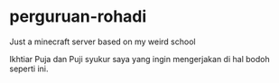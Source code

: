 # perguruan-rohadi
Just a minecraft server based on my weird school

Ikhtiar
Puja dan Puji syukur saya yang ingin mengerjakan di hal bodoh seperti ini.
